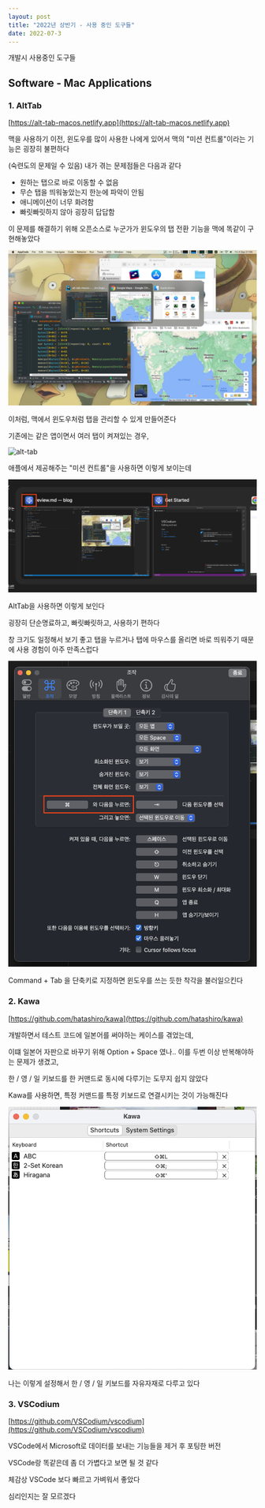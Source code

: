 ```yaml
---
layout: post
title: "2022년 상반기 - 사용 중인 도구들"
date: 2022-07-3
---
```


개발시 사용중인 도구들

## Software - Mac Applications

### 1. AltTab

[https://alt-tab-macos.netlify.app](https://alt-tab-macos.netlify.app)

맥을 사용하기 이전, 윈도우를 많이 사용한 나에게 있어서 맥의 "미션 컨트롤"이라는 기능은 굉장히 불편하다

(숙련도의 문제일 수 있음) 내가 겪는 문제점들은 다음과 같다

* 원하는 탭으로 바로 이동할 수 없음
* 무슨 탭을 띄워놓았는지 한눈에 파악이 안됨
* 애니메이션이 너무 화려함
* 빠릿빠릿하지 않아 굉장히 답답함

이 문제를 해결하기 위해 오픈소스로 누군가가 윈도우의 탭 전환 기능을 맥에 똑같이 구현해놓았다

![alt-tab](./alt-tab-1.jpeg)

이처럼, 맥에서 윈도우처럼 탭을 관리할 수 있게 만들어준다

기존에는 같은 앱이면서 여러 탭이 켜져있는 경우, 

![alt-tab](./alt-tab-2.png)

애플에서 제공해주는 "미션 컨트롤"을 사용하면 이렇게 보이는데

![alt-tab](./alt-tab-3.png)

AltTab을 사용하면 이렇게 보인다

굉장히 단순명료하고, 빠릿빠릿하고, 사용하기 편하다

창 크기도 일정해서 보기 좋고 탭을 누르거나 탭에 마우스를 올리면 바로 띄워주기 때문에 사용 경험이 아주 만족스럽다

![alt-tab](./alt-tab-4.png)

Command + Tab 을 단축키로 지정하면 윈도우를 쓰는 듯한 착각을 불러일으킨다

### 2. Kawa

[https://github.com/hatashiro/kawa](https://github.com/hatashiro/kawa)

개발하면서 테스트 코드에 일본어를 써야하는 케이스를 겪었는데,

이떄 일본어 자판으로 바꾸기 위해 Option + Space 였나.. 이를 두번 이상 반복해야하는 문제가 생겼고,

한 / 영 / 일 키보드를 한 커맨드로 동시에 다루기는 도무지 쉽지 않았다

Kawa를 사용하면, 특정 커맨드를 특정 키보드로 연결시키는 것이 가능해진다

![kawa](kawa-1.png)

나는 이렇게 설정해서 한 / 영 / 일 키보드를 자유자재로 다루고 있다

### 3. VSCodium

[https://github.com/VSCodium/vscodium](https://github.com/VSCodium/vscodium)

VSCode에서 Microsoft로 데이터를 보내는 기능들을 제거 후 포팅한 버전

VSCode랑 똑같은데 좀 더 가볍다고 보면 될 것 같다

체감상 VSCode 보다 빠르고 가벼워서 좋았다

심리인지는 잘 모르겠다